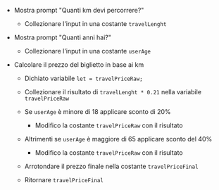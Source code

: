 - Mostra prompt "Quanti km devi percorrere?"
  - Collezionare l'input in una costante `travelLenght`

- Mostra prompt "Quanti anni hai?"
  - Collezionare l'input in una costante `userAge`

- Calcolare il prezzo del biglietto in base ai km
  - Dichiato variabile `let = travelPriceRaw;`
  - Collezionare il risultato di `travelLenght * 0.21` nella variabile `travelPriceRaw`

  - Se `userAge` è minore di 18 applicare sconto di 20%
    - Modifico la costante `travelPriceRaw` con il risultato
  - Altrimenti se `userAge` è maggiore di 65 applicare sconto del 40%
    - Modifico la costante `travelPriceRaw` con il risultato

  - Arrotondare il prezzo finale nella costante `travelPriceFinal`
  - Ritornare `travelPriceFinal` 
